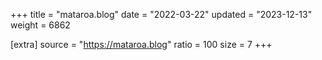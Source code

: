 +++
title = "mataroa.blog"
date = "2022-03-22"
updated = "2023-12-13"
weight = 6862

[extra]
source = "https://mataroa.blog"
ratio = 100
size = 7
+++
